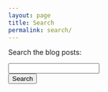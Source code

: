 ```yaml
---
layout: page
title: Search
permalink: search/
---
```

<p>Search the blog posts:</p>    

<input id="search" type="text" value="" onkeydown="if (event.keyCode == 13) doSearch()"/>
<div>
<input id="searchBtn" type="submit" onclick="doSearch()" value="Search">
</div>

<div id="output"></div>

<script type="text/javascript" src="{{ site.url }}public/js/search-min.js"></script>